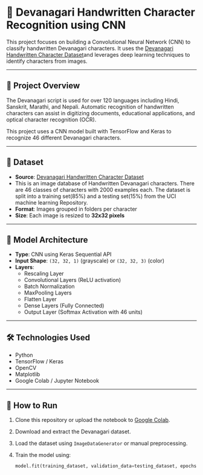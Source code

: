 # 📝 Devanagari Handwritten Character Recognition using CNN

This project focuses on building a Convolutional Neural Network (CNN) to classify handwritten Devanagari characters. 
It uses the [Devanagari Handwritten Character Dataset](https://www.kaggle.com/datasets/medahmedkrichen/devanagari-handwritten-character-datase/data)and leverages deep learning techniques
to identify characters from images.

---

## 📌 Project Overview

The Devanagari script is used for over 120 languages including Hindi, Sanskrit, Marathi, and Nepali. Automatic recognition of handwritten characters can assist in digitizing documents, educational applications, and optical character recognition (OCR).

This project uses a CNN model built with TensorFlow and Keras to recognize 46 different Devanagari characters.

---
## 📂 Dataset

- **Source**: [Devanagari Handwritten Character Dataset](https://www.kaggle.com/datasets/medahmedkrichen/devanagari-handwritten-character-datase)
- This is an image database of Handwritten Devanagari characters. There are 46 classes of characters with 2000 examples each. The dataset is split into a training set(85%) and a testing set(15%) from the UCI machine learning Repository.
- **Format**: Images grouped in folders per character
- **Size**: Each image is resized to **32x32 pixels**

---

## 🧠 Model Architecture

- **Type**: CNN using Keras Sequential API
- **Input Shape**: `(32, 32, 1)` (grayscale) or `(32, 32, 3)` (color)
- **Layers**:
  - Rescaling Layer
  - Convolutional Layers (ReLU activation)
  - Batch Normalization
  - MaxPooling Layers
  - Flatten Layer
  - Dense Layers (Fully Connected)
  - Output Layer (Softmax Activation with 46 units)

---

## 🛠️ Technologies Used

- Python
- TensorFlow / Keras
- OpenCV
- Matplotlib
- Google Colab / Jupyter Notebook

---

## 🚀 How to Run

1. Clone this repository or upload the notebook to [Google Colab](https://colab.research.google.com/).
2. Download and extract the Devanagari dataset.
3. Load the dataset using `ImageDataGenerator` or manual preprocessing.
4. Train the model using:

   ```python
   model.fit(training_dataset, validation_data=testing_dataset, epochs=10)
